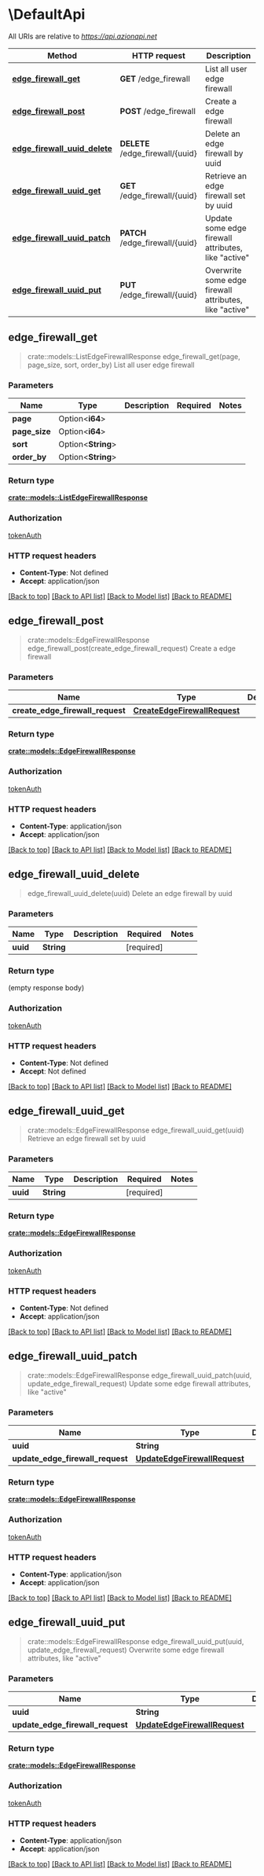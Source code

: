 # \DefaultApi

All URIs are relative to *https://api.azionapi.net*

Method | HTTP request | Description
------------- | ------------- | -------------
[**edge_firewall_get**](DefaultApi.md#edge_firewall_get) | **GET** /edge_firewall | List all user edge firewall
[**edge_firewall_post**](DefaultApi.md#edge_firewall_post) | **POST** /edge_firewall | Create a edge firewall
[**edge_firewall_uuid_delete**](DefaultApi.md#edge_firewall_uuid_delete) | **DELETE** /edge_firewall/{uuid} | Delete an edge firewall by uuid
[**edge_firewall_uuid_get**](DefaultApi.md#edge_firewall_uuid_get) | **GET** /edge_firewall/{uuid} | Retrieve an edge firewall set by uuid
[**edge_firewall_uuid_patch**](DefaultApi.md#edge_firewall_uuid_patch) | **PATCH** /edge_firewall/{uuid} | Update some edge firewall attributes, like \"active\"
[**edge_firewall_uuid_put**](DefaultApi.md#edge_firewall_uuid_put) | **PUT** /edge_firewall/{uuid} | Overwrite some edge firewall attributes, like \"active\"



## edge_firewall_get

> crate::models::ListEdgeFirewallResponse edge_firewall_get(page, page_size, sort, order_by)
List all user edge firewall

### Parameters


Name | Type | Description  | Required | Notes
------------- | ------------- | ------------- | ------------- | -------------
**page** | Option<**i64**> |  |  |
**page_size** | Option<**i64**> |  |  |
**sort** | Option<**String**> |  |  |
**order_by** | Option<**String**> |  |  |

### Return type

[**crate::models::ListEdgeFirewallResponse**](ListEdgeFirewallResponse.md)

### Authorization

[tokenAuth](../README.md#tokenAuth)

### HTTP request headers

- **Content-Type**: Not defined
- **Accept**: application/json

[[Back to top]](#) [[Back to API list]](../README.md#documentation-for-api-endpoints) [[Back to Model list]](../README.md#documentation-for-models) [[Back to README]](../README.md)


## edge_firewall_post

> crate::models::EdgeFirewallResponse edge_firewall_post(create_edge_firewall_request)
Create a edge firewall

### Parameters


Name | Type | Description  | Required | Notes
------------- | ------------- | ------------- | ------------- | -------------
**create_edge_firewall_request** | [**CreateEdgeFirewallRequest**](CreateEdgeFirewallRequest.md) |  | [required] |

### Return type

[**crate::models::EdgeFirewallResponse**](EdgeFirewallResponse.md)

### Authorization

[tokenAuth](../README.md#tokenAuth)

### HTTP request headers

- **Content-Type**: application/json
- **Accept**: application/json

[[Back to top]](#) [[Back to API list]](../README.md#documentation-for-api-endpoints) [[Back to Model list]](../README.md#documentation-for-models) [[Back to README]](../README.md)


## edge_firewall_uuid_delete

> edge_firewall_uuid_delete(uuid)
Delete an edge firewall by uuid

### Parameters


Name | Type | Description  | Required | Notes
------------- | ------------- | ------------- | ------------- | -------------
**uuid** | **String** |  | [required] |

### Return type

 (empty response body)

### Authorization

[tokenAuth](../README.md#tokenAuth)

### HTTP request headers

- **Content-Type**: Not defined
- **Accept**: Not defined

[[Back to top]](#) [[Back to API list]](../README.md#documentation-for-api-endpoints) [[Back to Model list]](../README.md#documentation-for-models) [[Back to README]](../README.md)


## edge_firewall_uuid_get

> crate::models::EdgeFirewallResponse edge_firewall_uuid_get(uuid)
Retrieve an edge firewall set by uuid

### Parameters


Name | Type | Description  | Required | Notes
------------- | ------------- | ------------- | ------------- | -------------
**uuid** | **String** |  | [required] |

### Return type

[**crate::models::EdgeFirewallResponse**](EdgeFirewallResponse.md)

### Authorization

[tokenAuth](../README.md#tokenAuth)

### HTTP request headers

- **Content-Type**: Not defined
- **Accept**: application/json

[[Back to top]](#) [[Back to API list]](../README.md#documentation-for-api-endpoints) [[Back to Model list]](../README.md#documentation-for-models) [[Back to README]](../README.md)


## edge_firewall_uuid_patch

> crate::models::EdgeFirewallResponse edge_firewall_uuid_patch(uuid, update_edge_firewall_request)
Update some edge firewall attributes, like \"active\"

### Parameters


Name | Type | Description  | Required | Notes
------------- | ------------- | ------------- | ------------- | -------------
**uuid** | **String** |  | [required] |
**update_edge_firewall_request** | [**UpdateEdgeFirewallRequest**](UpdateEdgeFirewallRequest.md) |  | [required] |

### Return type

[**crate::models::EdgeFirewallResponse**](EdgeFirewallResponse.md)

### Authorization

[tokenAuth](../README.md#tokenAuth)

### HTTP request headers

- **Content-Type**: application/json
- **Accept**: application/json

[[Back to top]](#) [[Back to API list]](../README.md#documentation-for-api-endpoints) [[Back to Model list]](../README.md#documentation-for-models) [[Back to README]](../README.md)


## edge_firewall_uuid_put

> crate::models::EdgeFirewallResponse edge_firewall_uuid_put(uuid, update_edge_firewall_request)
Overwrite some edge firewall attributes, like \"active\"

### Parameters


Name | Type | Description  | Required | Notes
------------- | ------------- | ------------- | ------------- | -------------
**uuid** | **String** |  | [required] |
**update_edge_firewall_request** | [**UpdateEdgeFirewallRequest**](UpdateEdgeFirewallRequest.md) |  | [required] |

### Return type

[**crate::models::EdgeFirewallResponse**](EdgeFirewallResponse.md)

### Authorization

[tokenAuth](../README.md#tokenAuth)

### HTTP request headers

- **Content-Type**: application/json
- **Accept**: application/json

[[Back to top]](#) [[Back to API list]](../README.md#documentation-for-api-endpoints) [[Back to Model list]](../README.md#documentation-for-models) [[Back to README]](../README.md)

